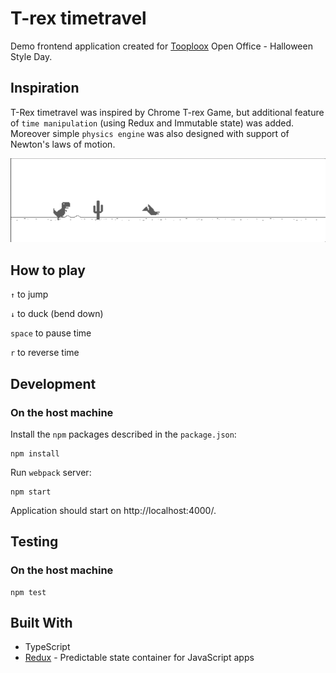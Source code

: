 # T-rex timetravel

Demo frontend application created for [Tooploox](https://www.tooploox.com/) Open Office - Halloween Style Day.

## Inspiration

T-Rex timetravel was inspired by Chrome T-rex Game, but additional feature of `time manipulation` (using Redux and Immutable state) was added.
Moreover simple `physics engine` was also designed with support of Newton's laws of motion.

![chrome offline game cast](screenshot.gif)


## How to play

`↑` to jump

`↓` to duck (bend down)

`space` to pause time

`r` to reverse time

## Development

### On the host machine

Install the `npm` packages described in the `package.json`:

    npm install

Run `webpack` server:

    npm start


Application should start on http://localhost:4000/.

## Testing

### On the host machine

    npm test

## Built With

* TypeScript
* [Redux](https://github.com/reactjs/redux) - Predictable state container for JavaScript apps
